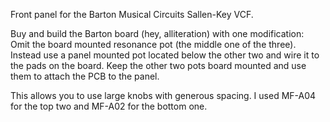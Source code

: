 Front panel for the Barton Musical Circuits Sallen-Key VCF. 

Buy and build the Barton board (hey, alliteration) with one modification: Omit the board mounted resonance pot (the middle one of the three). Instead use a panel mounted pot located below the other two and wire it to the pads on the board. Keep the other two pots board mounted and use them to attach the PCB to the panel.

This allows you to use large knobs with generous spacing. I used MF-A04 for the top two and MF-A02 for the bottom one.
